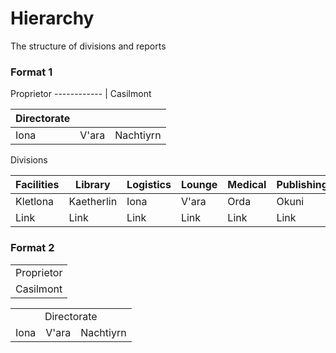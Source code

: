 <div id="title">
  <h1>Hierarchy</h1>
  <p>The structure of divisions and reports</p>
</div>

### Format 1

Proprietor
------------ |
Casilmont

Directorate | | |
------------ | ------------ | ------------ |
Iona | V'ara | Nachtiyrn

Divisions

Facilities | Library | Logistics | Lounge | Medical | Publishing | Security
------------ | ------------- | ------------ | ------------- | ------------ | ------------- | -------------
Kletlona | Kaetherlin | Iona | V'ara | Orda | Okuni | Claire
Link | Link | Link | Link | Link | Link | Link

### Format 2

<table>
  <tr>
    <td align="center">Proprietor</td>
  </tr>
  <tr>
    <td>Casilmont</td>
  </tr>
</table>

<table>
  <tr>
    <td colspan="3" align="center">Directorate</td>
  </tr>
  <tr>
    <td>Iona</td>
    <td>V'ara</td>
    <td>Nachtiyrn</td>
  </tr>
</table>

